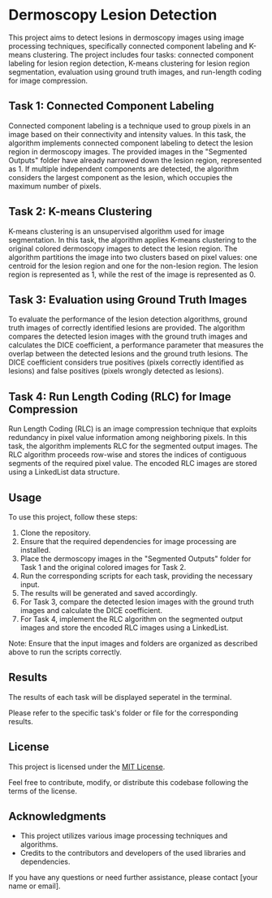 # Dermoscopy Lesion Detection

This project aims to detect lesions in dermoscopy images using image processing techniques, specifically connected component labeling and K-means clustering. The project includes four tasks: connected component labeling for lesion region detection, K-means clustering for lesion region segmentation, evaluation using ground truth images, and run-length coding for image compression.

## Task 1: Connected Component Labeling

Connected component labeling is a technique used to group pixels in an image based on their connectivity and intensity values. In this task, the algorithm implements connected component labeling to detect the lesion region in dermoscopy images. The provided images in the "Segmented Outputs" folder have already narrowed down the lesion region, represented as 1. If multiple independent components are detected, the algorithm considers the largest component as the lesion, which occupies the maximum number of pixels.

## Task 2: K-means Clustering

K-means clustering is an unsupervised algorithm used for image segmentation. In this task, the algorithm applies K-means clustering to the original colored dermoscopy images to detect the lesion region. The algorithm partitions the image into two clusters based on pixel values: one centroid for the lesion region and one for the non-lesion region. The lesion region is represented as 1, while the rest of the image is represented as 0.

## Task 3: Evaluation using Ground Truth Images

To evaluate the performance of the lesion detection algorithms, ground truth images of correctly identified lesions are provided. The algorithm compares the detected lesion images with the ground truth images and calculates the DICE coefficient, a performance parameter that measures the overlap between the detected lesions and the ground truth lesions. The DICE coefficient considers true positives (pixels correctly identified as lesions) and false positives (pixels wrongly detected as lesions).

## Task 4: Run Length Coding (RLC) for Image Compression

Run Length Coding (RLC) is an image compression technique that exploits redundancy in pixel value information among neighboring pixels. In this task, the algorithm implements RLC for the segmented output images. The RLC algorithm proceeds row-wise and stores the indices of contiguous segments of the required pixel value. The encoded RLC images are stored using a LinkedList data structure.

## Usage

To use this project, follow these steps:

1. Clone the repository.
2. Ensure that the required dependencies for image processing are installed.
3. Place the dermoscopy images in the "Segmented Outputs" folder for Task 1 and the original colored images for Task 2.
4. Run the corresponding scripts for each task, providing the necessary input.
5. The results will be generated and saved accordingly.
6. For Task 3, compare the detected lesion images with the ground truth images and calculate the DICE coefficient.
7. For Task 4, implement the RLC algorithm on the segmented output images and store the encoded RLC images using a LinkedList.

Note: Ensure that the input images and folders are organized as described above to run the scripts correctly.

## Results

The results of each task will be displayed seperatel in the terminal.

Please refer to the specific task's folder or file for the corresponding results.

## License

This project is licensed under the [MIT License](LICENSE).

Feel free to contribute, modify, or distribute this codebase following the terms of the license.

## Acknowledgments

- This project utilizes various image processing techniques and algorithms.
- Credits to the contributors and developers of the used libraries and dependencies.

If you have any questions or need further assistance, please contact [your name or email].
